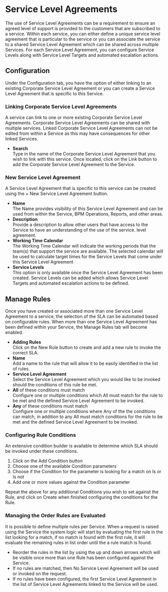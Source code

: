 # Service Level Agreements
The use of Service Level Agreements can be a requirement to ensure an agreed level of support is provided to the customers that are subscribed to a service. Within each service, you can either define a unique service level agreement that is particular to the service or you can associate the service to a shared Service Level Agreement which can be shared across multiple Services. For each Service Level Agreement, you can configure Service Levels along with Service Level Targets and automated escalation actions.

## Configuration
Under the Configuration tab, you have the option of either linking to an existing Corporate Service Level Agreement or you can create a Service Level Agreement that is specific to this Service.

### Linking Corporate Service Level Agreements
A service can link to one or more existing Corporate Service Level Agreements. Corporate Service Level Agreements can be shared with multiple services. Linked Corporate Service Level Agreements can not be edited from within a Service as this may have consequences for other linked Services.
* **Search**<br>Type in the name of the Corporate Service Level Agreement that you wish to link with this service. Once located, click on the Link button to add the Corporate Service Level Agreement to the Service.

### New Service Level Agreement
A Service Level Agreement that is specific to this service can be created using the + New Service Level Agreement button.

* **Name**<br>The Name provides visibility of this Service Level Agreement and can be used from within the Service, BPM Operations, Reports, and other areas.
* **Description**<br>Provide a description to allow other users that have access to the Service to have an understanding of the use of the service. level agreement.
* **Working Time Calendar**<br>The Working Time Calendar will indicate the working periods that the team(s) that support the service are available. The selected calendar will be used to calculate target times for the Service Levels that come under this Service Level Agreement
* **Service Levels**<br>This option is only available once the Service Level Agreement has been created. Service Levels can be added which allows Service Level Targets and automated escalation actions to be defined.

## Manage Rules
Once you have created or associated more than one Service Level Agreement to a service, the selection of the SLA can be automated based on configurable rules. When more than one Service Level Agreement has been defined within your Service, the Manage Rules tab will become enabled.

* **Adding Rules**<br>Click on the New Rule button to create and add a new rule to invoke the correct SLA.
* **Name**<br>Add a name to the rule that will allow it to be easily identified in the list of rules.
* **Service Level Agreement**<br>Select the Service Level Agreement which you would like to be invoked should the conditions of this rule be met.
* **All** of these conditions must match<br>Configure one or multiple conditions which All must match for the rule to be met and the defined Service Level Agreement to be invoked.
* **Any** of these conditions must match<br>Configure one or multiple conditions where Any of the the conditions can match, in addition to any All must match conditions for the rule to be met and the defined Service Level Agreement to be invoked.

### Configuring Rule Conditions
An extensive condition builder is available to determine which SLA should be invoked under these conditions.

1. Click on the Add Condition button
1. Choose one of the available Condition parameters
1. Choose if the Condition for the parameter is looking for a match on Is or Is not
1. Add one or more values against the Condition parameter

Repeat the above for any additional Conditions you wish to set against the Rule, and click on Create when finished configuring the conditions for the Rule.

### Managing the Order Rules are Evaluated
It is possible to define multiple rules per Service. When a request is raised using the Service the system logic will start by evaluating the first rule in the list looking for a match, if no match is found with the first rule, it will evaluate the remaining rules in list order until the a rule match is found.
* Reorder the rules in the list by using the up and down arrows which will be visible once more than one Rule has been configured against the Service.
* If no rules are matched, then No Service Level Agreement will be used or invoked on the request.
* If no rules have been configured, the first Service Level Agreement in the list of Service Level Agreements linked to the Service will be used.